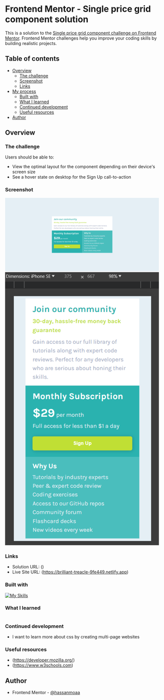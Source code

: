 # Frontend Mentor - Single price grid component solution

This is a solution to the [Single price grid component challenge on Frontend Mentor](https://www.frontendmentor.io/challenges/single-price-grid-component-5ce41129d0ff452fec5abbbc). Frontend Mentor challenges help you improve your coding skills by building realistic projects.

## Table of contents

- [Overview](#overview)
  - [The challenge](#the-challenge)
  - [Screenshot](#screenshot)
  - [Links](#links)
- [My process](#my-process)
  - [Built with](#built-with)
  - [What I learned](#what-i-learned)
  - [Continued development](#continued-development)
  - [Useful resources](#useful-resources)
- [Author](#author)

## Overview

### The challenge

Users should be able to:

- View the optimal layout for the component depending on their device's screen size
- See a hover state on desktop for the Sign Up call-to-action

### Screenshot

![Desktop-photo](solution/desk-main.png)
![Mobile-photo](solution/mobile-main.png)

### Links

- Solution URL: ()
- Live Site URL: (https://brilliant-treacle-9fe449.netlify.app)

### Built with

[![My Skills](https://skillicons.dev/icons?i=html,css)](https://skillicons.dev)

### What I learned

```

```

### Continued development

- I want to learn more about css by creating multi-page websites

### Useful resources

- (https://developer.mozilla.org/)
- (https://www.w3schools.com)

## Author

- Frontend Mentor - [@hassanmoaa](https://www.frontendmentor.io/profile/hassanmoaa)
